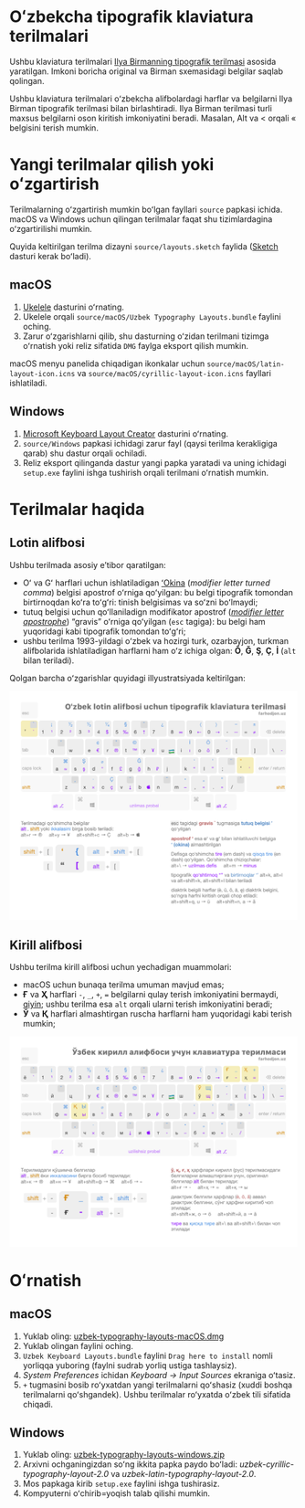 # Oʻzbekcha tipografik klaviatura terilmalari

Ushbu klaviatura terilmalari [Ilya Birmanning tipografik terilmasi](https://ilyabirman.ru/projects/typography-layout/) asosida yaratilgan. Imkoni boricha original va Birman sxemasidagi belgilar saqlab qolingan.

Ushbu klaviatura terilmalari oʻzbekcha alifbolardagi harflar va belgilarni Ilya Birman tipografik terilmasi bilan birlashtiradi. Ilya Birman terilmasi turli maxsus belgilarni oson kiritish imkoniyatini beradi. Masalan, Alt va < orqali « belgisini terish mumkin.

# Yangi terilmalar qilish yoki oʻzgartirish

Terilmalarning oʻzgartirish mumkin boʻlgan fayllari `source` papkasi ichida. macOS va Windows uchun qilingan terilmalar faqat shu tizimlardagina oʻzgartirilishi mumkin.

Quyida keltirilgan terilma dizayni `source/layouts.sketch` faylida ([Sketch](https://www.sketch.com) dasturi kerak boʻladi).

## macOS

1. [Ukelele](https://software.sil.org/ukelele/) dasturini oʻrnating.
2. Ukelele orqali `source/macOS/Uzbek Typography Layouts.bundle` faylini oching.
3. Zarur oʻzgarishlarni qilib, shu dasturning oʻzidan terilmani tizimga oʻrnatish yoki reliz sifatida `DMG` faylga eksport qilish mumkin.

macOS menyu panelida chiqadigan ikonkalar uchun `source/macOS/latin-layout-icon.icns` va `source/macOS/cyrillic-layout-icon.icns` fayllari ishlatiladi.

## Windows

1. [Microsoft Keyboard Layout Creator](https://www.microsoft.com/en-us/download/details.aspx?id=102134) dasturini oʻrnating.
2. `source/Windows` papkasi ichidagi zarur fayl (qaysi terilma kerakligiga qarab) shu dastur orqali ochiladi.
3. Reliz eksport qilinganda dastur yangi papka yaratadi va uning ichidagi `setup.exe` faylini ishga tushirish orqali terilmani oʻrnatish mumkin.

# Terilmalar haqida
## Lotin alifbosi

Ushbu terilmada asosiy eʼtibor qaratilgan:

- Oʻ va Gʻ harflari uchun ishlatiladigan [ʻOkina](https://en.wikipedia.org/wiki/ʻOkina) (*modifier letter turned comma*) belgisi apostrof oʻrniga qoʻyilgan: bu belgi tipografik tomondan birtirnoqdan koʻra toʻgʻri: tinish belgisimas va soʻzni boʻlmaydi;
- tutuq belgisi uchun qoʻllaniladign modifikator apostrof (*[modifier letter apostrophe](https://en.wikipedia.org/wiki/Modifier_letter_apostrophe)*) “gravis” oʻrniga qoʻyilgan (`esc` tagiga): bu belgi ham yuqoridagi kabi tipografik tomondan toʻgʻri;
- ushbu terilma 1993-yildagi oʻzbek va hozirgi turk, ozarbayjon, turkman alifbolarida ishlatiladigan harflarni ham oʻz ichiga olgan: **Ŏ**, **Ğ**, **Ş**, **Ç**, **İ** (`alt` bilan teriladi).

Qolgan barcha oʻzgarishlar quyidagi illyustratsiyada keltirilgan:

![Lotin alifbosi terilmasi](images/latin-layout@2x.png)

## Kirill alifbosi

Ushbu terilma kirill alifbosi uchun yechadigan muammolari:

- macOS uchun bunaqa terilma umuman mavjud emas;
- **Ғ** va **Ҳ** harflari `-`, `_`, `+`, `=` belgilarni qulay terish imkoniyatini bermaydi, [qiyin](https://twitter.com/FarLives/status/1046011620516929536); ushbu terilma esa `alt` orqali ularni terish imkoniyatini beradi;
- **Ў** va **Қ** harflari almashtirgan ruscha harflarni ham yuqoridagi kabi terish mumkin;

![Kirill alifbosi terilmasi](images/cyrillic-layout@2x.png)

# Oʻrnatish

## macOS

1. Yuklab oling: [uzbek-typography-layouts-macOS.dmg](https://github.com/farhodjon/uzbek-typography-layouts/releases/latest/download/uzbek-typography-layouts-macOS.dmg)
2. Yuklab olingan faylini oching.
3. `Uzbek Keyboard Layouts.bundle` faylini `Drag here to install` nomli yorliqqa yuboring (faylni sudrab yorliq ustiga tashlaysiz).
4. *System Preferences* ichidan *Keyboard → Input Sources* ekraniga oʻtasiz.
5. `+` tugmasini bosib roʻyxatdan yangi terilmalarni qoʻshasiz (xuddi boshqa terilmalarni qoʻshgandek). Ushbu terilmalar roʻyxatda oʻzbek tili sifatida chiqadi.

## Windows

1. Yuklab oling: [uzbek-typography-layouts-windows.zip](https://github.com/farhodjon/uzbek-typography-layouts/releases/latest/download/uzbek-typography-layouts-windows.zip)
2. Arxivni ochganingizdan soʻng ikkita papka paydo boʻladi: *uzbek-cyrillic-typography-layout-2.0* va *uzbek-latin-typography-layout-2.0*.
3. Mos papkaga kirib `setup.exe` faylini ishga tushirasiz.
4. Kompyuterni oʻchirib=yoqish talab qilishi mumkin.